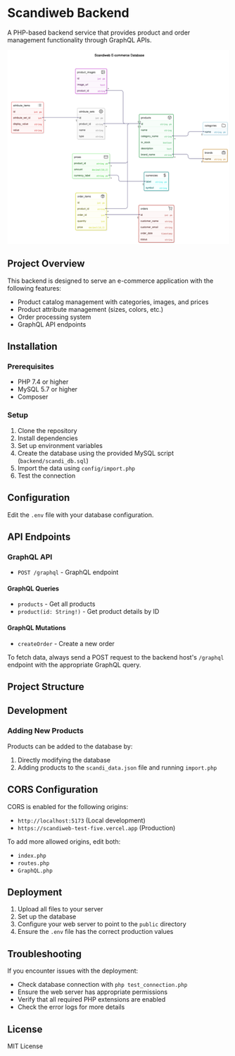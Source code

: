 # Scandiweb Backend

A PHP-based backend service that provides product and order management functionality through GraphQL APIs.

![Scandiweb Diagram](../README_ASSETS/scandiweb_diagram.png)

## Project Overview

This backend is designed to serve an e-commerce application with the following features:

- Product catalog management with categories, images, and prices  
- Product attribute management (sizes, colors, etc.)  
- Order processing system  
- GraphQL API endpoints  

## Installation

### Prerequisites

- PHP 7.4 or higher  
- MySQL 5.7 or higher  
- Composer  

### Setup

1. Clone the repository  
2. Install dependencies  
3. Set up environment variables  
4. Create the database using the provided MySQL script (`backend/scandi_db.sql`)  
5. Import the data using `config/import.php` 
6. Test the connection  

## Configuration

Edit the `.env` file with your database configuration.

## API Endpoints

### GraphQL API

- `POST /graphql` - GraphQL endpoint  

#### GraphQL Queries

- `products` - Get all products  
- `product(id: String!)` - Get product details by ID  

#### GraphQL Mutations

- `createOrder` - Create a new order  

To fetch data, always send a POST request to the backend host's `/graphql` endpoint with the appropriate GraphQL query.

## Project Structure

## Development

### Adding New Products

Products can be added to the database by:  

1. Directly modifying the database  
2. Adding products to the `scandi_data.json` file and running `import.php`  

## CORS Configuration

CORS is enabled for the following origins:  

- `http://localhost:5173` (Local development)  
- `https://scandiweb-test-five.vercel.app` (Production)  

To add more allowed origins, edit both:  

- `index.php`  
- `routes.php`  
- `GraphQL.php`  

## Deployment

1. Upload all files to your server  
2. Set up the database  
3. Configure your web server to point to the `public` directory  
4. Ensure the `.env` file has the correct production values  

## Troubleshooting

If you encounter issues with the deployment:  

- Check database connection with `php test_connection.php`  
- Ensure the web server has appropriate permissions  
- Verify that all required PHP extensions are enabled  
- Check the error logs for more details  

## License

MIT License  
